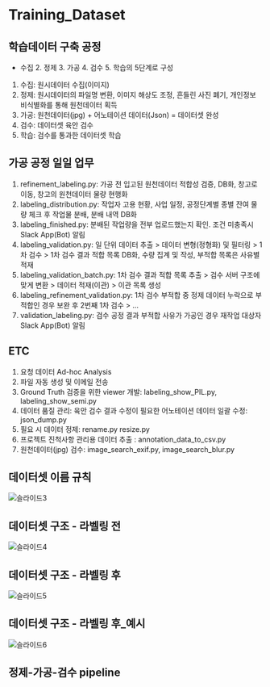

# Training_Dataset


## 학습데이터 구축 공정

- 수집 2. 정제 3. 가공 4. 검수 5. 학습의 5단계로 구성

1. 수집: 원시데이터 수집(이미지)
2. 정제: 원시데이터의 파일명 변환, 이미지 해상도 조정, 흔들린 사진 폐기, 개인정보 비식별화를 통해 원천데이터 획득
3. 가공: 원천데이터(jpg) + 어노테이션 데이터(Json) = 데이터셋 완성
4. 검수: 데이터셋 육안 검수
5. 학습: 검수를 통과한 데이터셋 학습


## 가공 공정 일일 업무

1. refinement_labeling.py: 가공 전 입고된 원천데이터 적합성 검증, DB화, 창고로 이동, 창고의 원천데이터 물량 현행화
2. labeling_distribution.py: 작업자 고용 현황, 사업 일정, 공정단계별 종별 잔여 물량 체크 후 작업물 분배, 분배 내역 DB화
3. labeling_finished.py: 분배된 작업량을 전부 업로드했는지 확인. 조건 미충족시 Slack App(Bot) 알림
4. labeling_validation.py: 일 단위 데이터 추출 > 데이터 변형(정형화) 및 필터링 > 1차 검수 > 1차 검수 결과 적합 목록 DB화, 수량 집계 및 작성, 부적합 목록은 사유별 적재
5. labeling_validation_batch.py: 1차 검수 결과 적합 목록 추출 > 검수 서버 구조에 맞게 변환 > 데이터 적재(이관) > 이관 목록 생성
6. labeling_refinement_validation.py: 1차 검수 부적합 중 정제 데이터 누락으로 부적합인 경우 보완 후 2번째 1차 검수 > ...
7. validation_labeling.py: 검수 공정 결과 부적합 사유가 가공인 경우 재작업 대상자 Slack App(Bot) 알림


## ETC

1. 요청 데이터 Ad-hoc Analysis
2. 파일 자동 생성 및 이메일 전송
3. Ground Truth 검증을 위한 viewer 개발: labeling_show_PIL.py, labeling_show_semi.py
4. 데이터 품질 관리: 육안 검수 결과 수정이 필요한 어노테이션 데이터 일괄 수정: json_dump.py
5. 필요 시 데이터 정제: rename.py resize.py
6. 프로젝트 진척사항 관리용 데이터 추출 : annotation_data_to_csv.py
7. 원천데이터(jpg) 검수: image_search_exif.py, image_search_blur.py




## 데이터셋 이름 규칙
![슬라이드3](https://user-images.githubusercontent.com/62425277/123051205-7d491580-d43c-11eb-98a7-9a483e52165f.JPG)


## 데이터셋 구조 - 라벨링 전

![슬라이드4](https://user-images.githubusercontent.com/62425277/123051270-918d1280-d43c-11eb-88a1-862abf239bc1.JPG)

## 데이터셋 구조 - 라벨링 후

![슬라이드5](https://user-images.githubusercontent.com/62425277/123051317-9ce03e00-d43c-11eb-8dd3-71dee8a261ac.JPG)


## 데이터셋 구조 - 라벨링 후_예시
![슬라이드6](https://user-images.githubusercontent.com/62425277/123051361-a9fd2d00-d43c-11eb-8f6e-c1a89535fc10.JPG)




## 정제-가공-검수 pipeline


